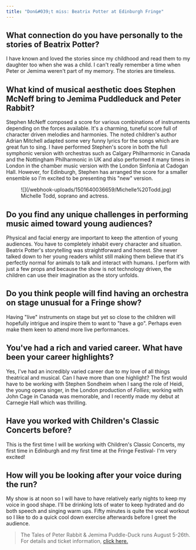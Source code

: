 ```yaml
---
title: "Don&#039;t miss: Beatrix Potter at Edinburgh Fringe"
---
```


## What connection do you have personally to the stories of Beatrix Potter?

I have known and loved the stories since my childhood and read them to my daughter too when she was a child. I can't really remember a time when Peter or Jemima weren't part of my memory. The stories are timeless.

## What kind of musical aesthetic does Stephen McNeff bring to Jemima Puddleduck and Peter Rabbit?

Stephen McNeff composed a score for various combinations of instruments depending on the forces available. It's a charming, tuneful score full of character driven melodies and harmonies. The noted children's author Adrian Mitchell adapted some very funny lyrics for the songs which are great fun to sing. I have performed Stephen's score in both the full symphonic version with orchestras such as Calgary Philharmonic in Canada and the Nottingham Philharmonic in UK and also performed it many times in London in the chamber music version with the London Sinfonia at Cadogan Hall. However, for Edinburgh, Stephen has arranged the score for a smaller ensemble so I'm excited to be presenting this "new" version.

<figure data-type="image">
![](/webhook-uploads/1501640036659/Michelle%20Todd.jpg)
<figcaption>Michelle Todd, soprano and actress.</figcaption>
</figure>

## Do you find any unique challenges in performing music aimed toward young audiences?

Physical and facial energy are important to keep the attention of young audiences. You have to completely inhabit every character and situation. Beatrix Potter's storytelling was straightforward and honest. She never talked down to her young readers whilst still making them believe that it's perfectly normal for animals to talk and interact with humans. I perform with just a few props and because the show is not technology driven, the children can use their imagination as the story unfolds.

## Do you think people will find having an orchestra on stage unusual for a Fringe show?

Having "live" instruments on stage but yet so close to the children will hopefully intrigue and inspire them to want to "have a go". Perhaps even make them keen to attend more live performances.

## You've had a rich and varied career. What have been your career highlights?

Yes, I've had an incredibly varied career due to my love of all things theatrical and musical. Can I have more than one highlight? The first would have to be working with Stephen Sondheim when I sang the role of Heidi, the young opera singer, in the London production of *Follies*; working with John Cage in Canada was memorable, and I recently made my debut at Carnegie Hall which was thrilling.

## Have you worked with Children's Classic Concerts before?

This is the first time I will be working with Children's Classic Concerts, my first time in Edinburgh and my first time at the Fringe Festival- I'm very excited!

## How will you be looking after your voice during the run?

My show is at noon so I will have to have relatively early nights to keep my voice in good shape. I'll be drinking lots of water to keep hydrated and do both speech and singing warm ups. Fifty minutes is quite the vocal workout so I like to do a quick cool down exercise afterwards before I greet the audience.

>The Tales of Peter Rabbit & Jemima Puddle-Duck runs August 5-26th. For details and ticket information, [click here.](http://www.underbellyedinburgh.co.uk/whats-on/the-tales-of-peter-rabbit-jemima-puddle-duck)
